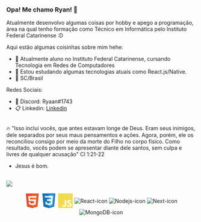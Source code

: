 ### Opa! Me chamo Ryan! 🥳
Atualmente desenvolvo algumas coisas por hobby e apego a programação, área na qual tenho formação como Técnico em Informática pelo Instituto Federal Catarinense :D

Aqui estão algumas coisinhas sobre mim hehe:
- 📖 Atualmente aluno no Instituto Federal Catarinense, cursando Tecnologia em Redes de Computadores
- 🧐 Estou estudando algumas tecnologias atuais como React.js/Native.
- 📍 SC/Brasil

Redes Sociais:
- 💎 Discord: Ryaan#1743
- 📋 Linkedin: <a href="https://www.linkedin.com/in/ryan-silva-17a276242">Linkedin</a>

##
🔥 "Isso inclui vocês, que antes estavam longe de Deus. Eram seus inimigos, dele separados por seus maus pensamentos e ações. Agora, porém, ele os reconciliou consigo por meio da morte do Filho no corpo físico. Como resultado, vocês podem se apresentar diante dele santos, sem culpa e livres de qualquer acusação" Cl 1:21-22
- Jesus é bom. 
##
<div align="center" style="display: inline">
  <img src="https://media.giphy.com/media/WOb8EeFziTQNE02WXs/giphy.gif" frameBorder="4" width="600" align="center"></img>
</div>
<div align="center" style="display: inline_block;"><br>
  <img align="center" alt="HTML-icon" width="40" src="https://raw.githubusercontent.com/devicons/devicon/master/icons/html5/html5-original.svg">
  <img align="center" alt="CSS-icon"ht="30" width="40" src="https://raw.githubusercontent.com/devicons/devicon/master/icons/css3/css3-original.svg">
  <img align="center" alt="Js-icon"ht="30" width="40" src="https://raw.githubusercontent.com/devicons/devicon/master/icons/javascript/javascript-plain.svg">
  <img align="center" alt="React-icon" ht="30" width="40" src="https://cdn.jsdelivr.net/gh/devicons/devicon/icons/react/react-original.svg">
  <img align="center" alt="Nodejs-icon" ht="30" width="40" src="https://cdn.jsdelivr.net/gh/devicons/devicon/icons/nodejs/nodejs-plain.svg" >
  <img align="center" alt="Next-icon" ht="30" width="40" src="https://cdn.jsdelivr.net/gh/devicons/devicon/icons/nextjs/nextjs-original-wordmark.svg" />
  <img align="center" alt="MongoDB-icon" ht="30" width="40" src="https://cdn.jsdelivr.net/gh/devicons/devicon/icons/mongodb/mongodb-plain.svg" />
</div>  

